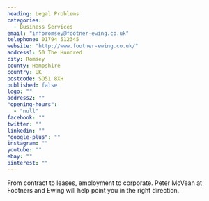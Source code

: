 ```yaml
---
heading: Legal Problems
categories: 
  - Business Services
email: "inforomsey@footner-ewing.co.uk"
telephone: 01794 512345
website: "http://www.footner-ewing.co.uk/"
address1: 50 The Hundred
city: Romsey
county: Hampshire
country: UK
postcode: SO51 8XH
published: false
logo: ""
address2: ""
"opening-hours": 
  - "null"
facebook: ""
twitter: ""
linkedin: ""
"google-plus": ""
instagram: ""
youtube: ""
ebay: ""
pinterest: ""
---
```



From contract to leases, employment to corporate. Peter McVean at Footners and Ewing will help point you in the right direction.
